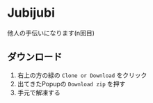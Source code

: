 # Jubijubi
他人の手伝いになります(n回目)

## ダウンロード
1. 右上の方の緑の `Clone or Download` をクリック
2. 出てきたPopupの `Download zip` を押す
3. 手元で解凍する
